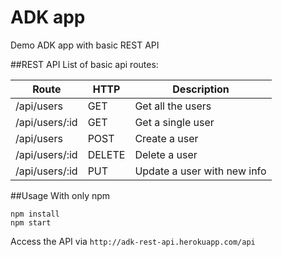# ADK app
Demo ADK app with basic REST API

##REST API
List of basic api routes:

Route | HTTP | Description
------|------|------------
/api/users|GET|Get all the users
/api/users/:id|GET|Get a single user
/api/users|POST|Create a user
/api/users/:id|DELETE|Delete a user
/api/users/:id|PUT|Update a user with new info

##Usage
With only npm

```
npm install
npm start
```
Access the API via `http://adk-rest-api.herokuapp.com/api`